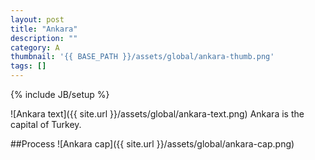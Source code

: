 ```yaml
---
layout: post
title: "Ankara"
description: ""
category: A
thumbnail: '{{ BASE_PATH }}/assets/global/ankara-thumb.png'
tags: []
---
```

{% include JB/setup %}

![Ankara text]({{ site.url }}/assets/global/ankara-text.png)
Ankara is the capital of Turkey.

##Process
![Ankara cap]({{ site.url }}/assets/global/ankara-cap.png)

